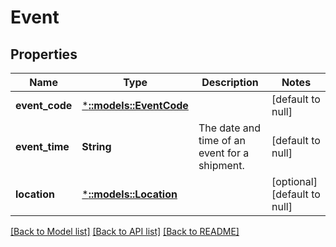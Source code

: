 # Event

## Properties
Name | Type | Description | Notes
------------ | ------------- | ------------- | -------------
**event_code** | [***::models::EventCode**](EventCode.md) |  | [default to null]
**event_time** | **String** | The date and time of an event for a shipment. | [default to null]
**location** | [***::models::Location**](Location.md) |  | [optional] [default to null]

[[Back to Model list]](../README.md#documentation-for-models) [[Back to API list]](../README.md#documentation-for-api-endpoints) [[Back to README]](../README.md)


